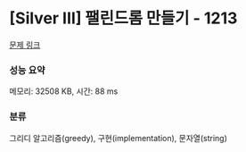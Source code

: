 # [Silver III] 팰린드롬 만들기 - 1213 

[문제 링크](https://www.acmicpc.net/problem/1213) 

### 성능 요약

메모리: 32508 KB, 시간: 88 ms

### 분류

그리디 알고리즘(greedy), 구현(implementation), 문자열(string)

